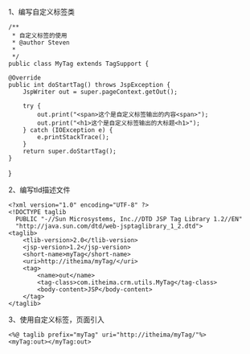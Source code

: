 1、编写自定义标签类

	/**
	 * 自定义标签的使用
	 * @author Steven
	 *
	 */
	public class MyTag extends TagSupport {

	@Override
	public int doStartTag() throws JspException {
		JspWriter out = super.pageContext.getOut();
		
		try {
			out.print("<span>这个是自定义标签输出的内容<span>");
			out.print("<h1>这个是自定义标签输出的大标题<h1>");
		} catch (IOException e) {
			e.printStackTrace();
		}
		return super.doStartTag();
	}

}


2、编写tld描述文件

	<?xml version="1.0" encoding="UTF-8" ?>
	<!DOCTYPE taglib
	  PUBLIC "-//Sun Microsystems, Inc.//DTD JSP Tag Library 1.2//EN"
	  "http://java.sun.com/dtd/web-jsptaglibrary_1_2.dtd">
	<taglib>
		<tlib-version>2.0</tlib-version>
		<jsp-version>1.2</jsp-version>
		<short-name>myTag</short-name>
		<uri>http://itheima/myTag/</uri>
		<tag>
			<name>out</name>
			<tag-class>com.itheima.crm.utils.MyTag</tag-class>
			<body-content>JSP</body-content>
		</tag>
	</taglib>

3、使用自定义标签，页面引入

	<%@ taglib prefix="myTag" uri="http://itheima/myTag/"%>
	<myTag:out></myTag:out>